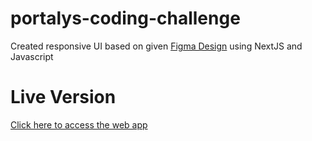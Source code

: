 # portalys-coding-challenge

Created responsive UI based on given [Figma Design](https://www.figma.com/design/RkTUI8UbX0zkpWQtZltMoX/Intern-Coding-Task?node-id=0-1&m=dev) using NextJS and Javascript

# Live Version

[Click here to access the web app](https://portalys-coding-challenge.vercel.app/)


